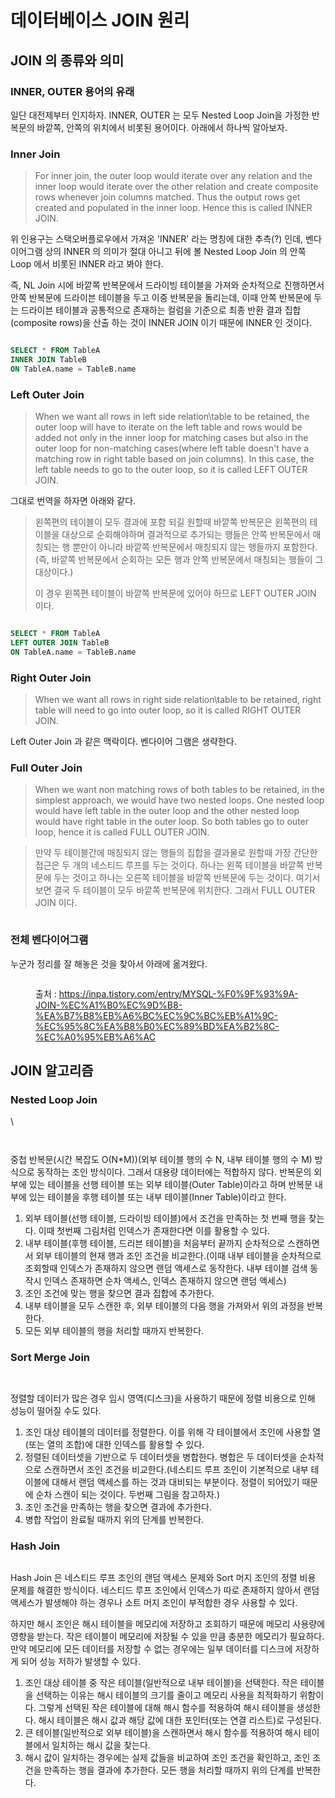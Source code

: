 # 데이터베이스 JOIN 원리

## JOIN 의 종류와 의미

### INNER, OUTER 용어의 유래

일단 대전제부터 인지하자. INNER, OUTER 는 모두 Nested Loop Join을 가정한 반복문의 바깥쪽, 안쪽의 위치에서 비롯된 용어이다. 아래에서 하나씩 알아보자.

### Inner Join

> For inner join, the outer loop would iterate over any relation and the inner loop would iterate over the other relation and create composite rows whenever join columns matched. Thus the output rows get created and populated in the inner loop. Hence this is called INNER JOIN.

위 인용구는 스택오버플로우에서 가져온 'INNER' 라는 명칭에 대한 추측(?) 인데, 벤다이어그램 상의 INNER 의 의미가 절대 아니고 뒤에 볼 Nested Loop Join 의 안쪽 Loop 에서 비롯된 INNER 라고 봐야 한다.

즉, NL Join 시에 바깥쪽 반복문에서 드라이빙 테이블을 가져와 순차적으로 진행하면서 안쪽 반복문에 드라이븐 테이블을 두고 이중 반복문을 돌리는데, 이때 안쪽 반복문에 두는 드라이븐 테이블과 공통적으로 존재하는 컬럼을 기준으로 최종 반환 결과 집합(composite rows)을 산출 하는 것이 INNER JOIN 이기 때문에 INNER 인 것이다.

<figure><img src="../.gitbook/assets/image (7) (3).png" alt=""><figcaption></figcaption></figure>

```sql
SELECT * FROM TableA
INNER JOIN TableB
ON TableA.name = TableB.name
```

### Left Outer Join

> When we want all rows in left side relation\table to be retained, the outer loop will have to iterate on the left table and rows would be added not only in the inner loop for matching cases but also in the outer loop for non-matching cases(where left table doesn't have a matching row in right table based on join columns). In this case, the left table needs to go to the outer loop, so it is called LEFT OUTER JOIN.

그대로 번역을 하자면 아래와 같다.

> 왼쪽편의 테이블이 모두 결과에 포함 되길 원할때 바깥쪽 반복문은 왼쪽편의 테이블을 대상으로 순회해야하며 결과적으로 추가되는 행들은 안쪽 반복문에서 매칭되는 행 뿐만이 아니라 바깥쪽 반복문에서 매칭되지 않는 행들까지 포함한다.(즉, 바깥쪽 반복문에서 순회하는 모든 행과 안쪽 반복문에서 매칭되는 행들이 그 대상이다.)
>
> 이 경우 왼쪽편 테이블이 바깥쪽 반복문에 있어야 하므로 LEFT OUTER JOIN 이다.

<figure><img src="../.gitbook/assets/image (9) (2).png" alt=""><figcaption></figcaption></figure>

```sql
SELECT * FROM TableA
LEFT OUTER JOIN TableB
ON TableA.name = TableB.name
```

### Right Outer Join

> When we want all rows in right side relation\table to be retained, right table will need to go into outer loop, so it is called RIGHT OUTER JOIN.

Left Outer Join 과 같은 맥락이다. 벤다이어 그램은 생략한다.

### Full Outer Join

> When we want non matching rows of both tables to be retained, in the simplest approach, we would have two nested loops. One nested loop would have left table in the outer loop and the other nested loop would have right table in the outer loop. So both tables go to outer loop, hence it is called FULL OUTER JOIN.

> 만약 두 테이블간에 매칭되지 않는 행들의 집합을 결과물로 원할때 가장 간단한 접근은 두 개의 네스티드 루프를 두는 것이다. 하나는 왼쪽 테이블을 바깥쪽 반복문에 두는 것이고 하나는 오른쪽 테이블을 바깥쪽 반복문에 두는 것이다. 여기서 보면 결국 두 테이블이 모두 바깥쪽 반복문에 위치한다. 그래서 FULL OUTER JOIN 이다.

<figure><img src="../.gitbook/assets/image (15) (1) (1) (1).png" alt=""><figcaption></figcaption></figure>

### 전체 벤다이어그램

누군가 정리를 잘 해놓은 것을 찾아서 아래에 옮겨왔다.

<figure><img src="../.gitbook/assets/image (16) (1) (1).png" alt=""><figcaption><p>출처 : <a href="https://inpa.tistory.com/entry/MYSQL-%F0%9F%93%9A-JOIN-%EC%A1%B0%EC%9D%B8-%EA%B7%B8%EB%A6%BC%EC%9C%BC%EB%A1%9C-%EC%95%8C%EA%B8%B0%EC%89%BD%EA%B2%8C-%EC%A0%95%EB%A6%AC">https://inpa.tistory.com/entry/MYSQL-%F0%9F%93%9A-JOIN-%EC%A1%B0%EC%9D%B8-%EA%B7%B8%EB%A6%BC%EC%9C%BC%EB%A1%9C-%EC%95%8C%EA%B8%B0%EC%89%BD%EA%B2%8C-%EC%A0%95%EB%A6%AC</a></p></figcaption></figure>

## JOIN 알고리즘

### Nested Loop Join <a href="#nested-loop-join" id="nested-loop-join"></a>

\


<figure><img src="../.gitbook/assets/image (2) (1) (1).png" alt=""><figcaption></figcaption></figure>

<figure><img src="../.gitbook/assets/image (26) (1) (1).png" alt=""><figcaption></figcaption></figure>

중첩 반복문(시간 복잡도 O(N\*M))(외부 테이블 행의 수 N, 내부 테이블 행의 수 M) 방식으로 동작하는 조인 방식이다. 그래서 대용량 데이터에는 적합하지 않다. 반복문의 외부에 있는 테이블을 선행 테이블 또는 외부 테이블(Outer Table)이라고 하며 반복문 내부에 있는 테이블을 후행 테이블 또는 내부 테이블(Inner Table)이라고 한다.

1. 외부 테이블(선행 테이블, 드라이빙 테이블)에서 조건을 만족하는 첫 번째 행을 찾는다. 이때 첫번째 그림처럼 인덱스가 존재한다면 이를 활용할 수 있다.
2. 내부 테이블(후행 테이블, 드리븐 테이블)을 처음부터 끝까지 순차적으로 스캔하면서 외부 테이블의 현재 행과 조인 조건을 비교한다.(이때 내부 테이블을 순차적으로 조회할때 인덱스가 존재하지 않으면 랜덤 액세스로 동작한다. 내부 테이블 검색 동작시 인덱스 존재하면 순차 액세스, 인덱스 존재하지 않으면 랜덤 액세스)
3. 조인 조건에 맞는 행을 찾으면 결과 집합에 추가한다.
4. 내부 테이블을 모두 스캔한 후, 외부 테이블의 다음 행을 가져와서 위의 과정을 반복한다.
5. 모든 외부 테이블의 행을 처리할 때까지 반복한다.

### Sort Merge Join <a href="#sort-merge-join" id="sort-merge-join"></a>

<figure><img src="../.gitbook/assets/image (8) (2).png" alt=""><figcaption></figcaption></figure>

<figure><img src="../.gitbook/assets/image (13) (2).png" alt=""><figcaption></figcaption></figure>

정렬할 데이터가 많은 경우 임시 영역(디스크)을 사용하기 때문에 정렬 비용으로 인해 성능이 떨어질 수도 있다.&#x20;

1. 조인 대상 테이블의 데이터를 정렬한다. 이를 위해 각 테이블에서 조인에 사용할 열(또는 열의 조합)에 대한 인덱스를 활용할 수 있다.
2. 정렬된 데이터셋을 기반으로 두 데이터셋을 병합한다. 병합은 두 데이터셋을 순차적으로 스캔하면서 조인 조건을 비교한다.(네스티드 루프 조인이 기본적으로 내부 테이블에 대해서 랜덤 액세스를 하는 것과 대비되는 부분이다. 정렬이 되어있기 때문에 순차 스캔이 되는 것이다. 두번째 그림을 참고하자.)
3. 조인 조건을 만족하는 행을 찾으면 결과에 추가한다.
4. 병합 작업이 완료될 때까지 위의 단계를 반복한다.

### Hash Join <a href="#hash-join" id="hash-join"></a>

<figure><img src="../.gitbook/assets/image (10) (2).png" alt=""><figcaption></figcaption></figure>

Hash Join 은 네스티드 루프 조인의 랜덤 액세스 문제와 Sort 머지 조인의 정렬 비용 문제를 해결한 방식이다. 네스티드 루프 조인에서 인덱스가 따로 존재하지 않아서 랜덤 액세스가 발생해야 하는 경우나 소트 머지 조인이 부적합한 경우 사용할 수 있다.

하지만 해시 조인은 해시 테이블을 메모리에 저장하고 조회하기 때문에 메모리 사용량에 영향을 받는다. 작은 테이블이 메모리에 저장될 수 있을 만큼 충분한 메모리가 필요하다. 만약 메모리에 모든 데이터를 저장할 수 없는 경우에는 일부 데이터를 디스크에 저장하게 되어 성능 저하가 발생할 수 있다.

1. 조인 대상 테이블 중 작은 테이블(일반적으로 내부 테이블)을 선택한다. 작은 테이블을 선택하는 이유는 해시 테이블의 크기를 줄이고 메모리 사용을 최적화하기 위함이다. 그렇게 선택된 작은 테이블에 대해 해시 함수를 적용하여 해시 테이블을 생성한다. 해시 테이블은 해시 값과 해당 값에 대한 포인터(또는 연결 리스트)로 구성된다.
2. 큰 테이블(일반적으로 외부 테이블)을 스캔하면서 해시 함수를 적용하여 해시 테이블에서 일치하는 해시 값을 찾는다.
3. 해시 값이 일치하는 경우에는 실제 값들을 비교하여 조인 조건을 확인하고, 조인 조건을 만족하는 행을 결과에 추가한다. 모든 행을 처리할 때까지 위의 단계를 반복한다.
